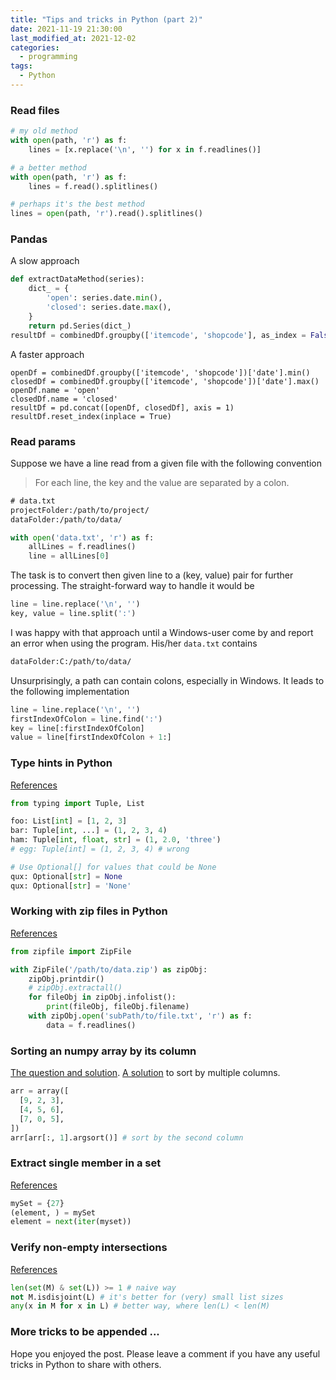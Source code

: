 ```yaml
---
title: "Tips and tricks in Python (part 2)"
date: 2021-11-19 21:30:00
last_modified_at: 2021-12-02
categories:
  - programming
tags:
  - Python
---
```



### Read files
```py
# my old method
with open(path, 'r') as f:
    lines = [x.replace('\n', '') for x in f.readlines()]

# a better method
with open(path, 'r') as f:
    lines = f.read().splitlines()

# perhaps it's the best method
lines = open(path, 'r').read().splitlines()
```


### Pandas
A slow approach
```py
def extractDataMethod(series):
    dict_ = {
        'open': series.date.min(),
        'closed': series.date.max(),
    }
    return pd.Series(dict_)
resultDf = combinedDf.groupby(['itemcode', 'shopcode'], as_index = False).apply(extractDataMethod)
```

A faster approach
```
openDf = combinedDf.groupby(['itemcode', 'shopcode'])['date'].min()
closedDf = combinedDf.groupby(['itemcode', 'shopcode'])['date'].max()
openDf.name = 'open'
closedDf.name = 'closed'
resultDf = pd.concat([openDf, closedDf], axis = 1)
resultDf.reset_index(inplace = True)
```

### Read params
Suppose we have a line read from a given file with the following convention
> For each line, the key and the value are separated by a colon.

```txt
# data.txt
projectFolder:/path/to/project/
dataFolder:/path/to/data/
```
```py
with open('data.txt', 'r') as f:
    allLines = f.readlines()
    line = allLines[0]
```

The task is to convert then given line to a (key, value) pair for further processing. The straight-forward way to handle it would be
```py
line = line.replace('\n', '')
key, value = line.split(':')
```
I was happy with that approach until a Windows-user come by and report an error when using the program. His/her `data.txt` contains
```txt
dataFolder:C:/path/to/data/
```
Unsurprisingly, a path can contain colons, especially in Windows. It leads to the following implementation
```py
line = line.replace('\n', '')
firstIndexOfColon = line.find(':')
key = line[:firstIndexOfColon]
value = line[firstIndexOfColon + 1:]
```

### Type hints in Python
[References](https://mypy.readthedocs.io/en/stable/cheat_sheet_py3.html)

```py
from typing import Tuple, List

foo: List[int] = [1, 2, 3]
bar: Tuple[int, ...] = (1, 2, 3, 4)
ham: Tuple[int, float, str] = (1, 2.0, 'three')
# egg: Tuple[int] = (1, 2, 3, 4) # wrong

# Use Optional[] for values that could be None
qux: Optional[str] = None
qux: Optional[str] = 'None'
```


### Working with zip files in Python
[References](https://docs.python.org/3/library/zipfile.html)
```py
from zipfile import ZipFile

with ZipFile('/path/to/data.zip') as zipObj:
    zipObj.printdir()
    # zipObj.extractall()
    for fileObj in zipObj.infolist():
        print(fileObj, fileObj.filename)
    with zipObj.open('subPath/to/file.txt', 'r') as f:
        data = f.readlines()
```

### Sorting an numpy array by its column
[The question and solution](https://stackoverflow.com/questions/2828059/sorting-arrays-in-numpy-by-column). [A solution](https://stackoverflow.com/a/2828371/11037273) to sort by multiple columns.

```py
arr = array([
  [9, 2, 3],
  [4, 5, 6],
  [7, 0, 5],
])
arr[arr[:, 1].argsort()] # sort by the second column
```

### Extract single member in a set
[References](https://stackoverflow.com/questions/1619514/how-to-extract-the-member-from-single-member-set-in-python)
```py
mySet = {27}
(element, ) = mySet
element = next(iter(myset))
```

### Verify non-empty intersections
[References](https://stackoverflow.com/questions/3170055/test-if-lists-share-any-items-in-python)
```py
len(set(M) & set(L)) >= 1 # naive way
not M.isdisjoint(L) # it's better for (very) small list sizes
any(x in M for x in L) # better way, where len(L) < len(M)
```

### More tricks to be appended ...
Hope you enjoyed the post. Please leave a comment if you have any useful tricks in Python to share with others.
